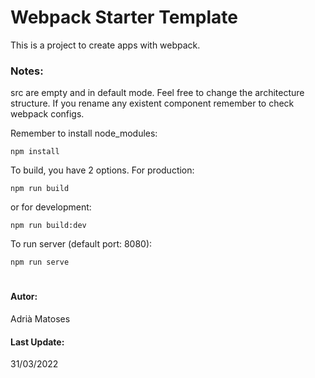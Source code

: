 # Webpack Starter Template

This is a project to create apps with webpack.

### Notes: 
src are empty and in default mode. Feel free to change the architecture structure. If you rename any existent component remember to check webpack configs.

Remember to install node_modules:
```
npm install
```
To build, you have 2 options.
For production:
```
npm run build
```
or for development:
```
npm run build:dev
```
To run server (default port: 8080):
```
npm run serve
```
#
#### Autor:
Adrià Matoses

#### Last Update: 
31/03/2022

